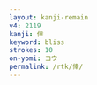 ```yaml
---
layout: kanji-remain
v4: 2119
kanji: 倖
keyword: bliss
strokes: 10
on-yomi: コウ
permalink: /rtk/倖/
---
```






